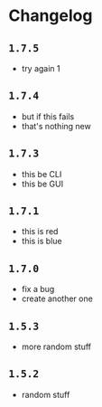 # Changelog

## `1.7.5`

- try again 1

## `1.7.4`

- but if this fails
- that's nothing new

## `1.7.3`

- this be CLI
- this be GUI

## `1.7.1`

- this is red
- this is blue

## `1.7.0`

- fix a bug
- create another one

## `1.5.3`

- more random stuff

## `1.5.2`

- random stuff

